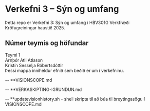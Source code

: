 # Verkefni 3 – Sýn og umfang  

Þetta repo er Verkefni 3: Sýn og umfang í HBV301G Verkfræði Kröfugreiningar haustið 2025.
## Númer teymis og höfundar
Teymi 1 <br>
Arnþór Atli Atlason <br>
Kristín Sesselja Róbertsdóttir <br>
Þessi mappa inniheldur efnið sem beðið er um í verkefninu.

-- **VISIONSCOPE.md 

-- **VERKASKIPTING-IGRUNDUN.md

-- **updatevisionhistory.sh - shell skripta til að búa til breytingasögu í VISIONSCOPE.md

